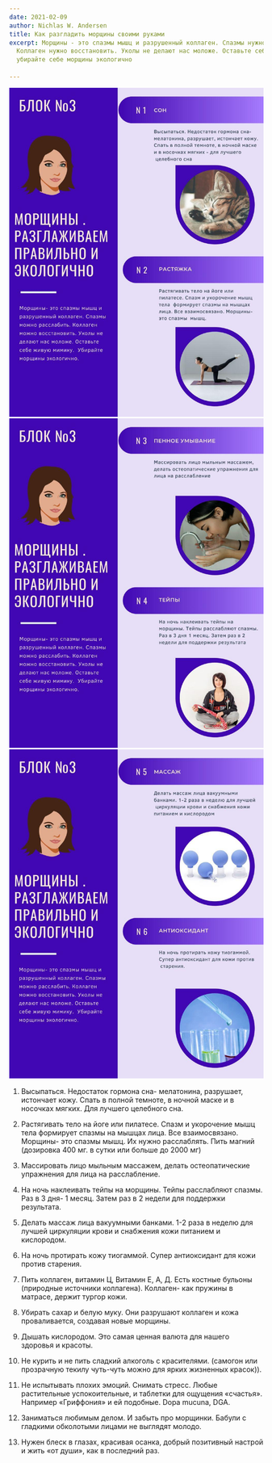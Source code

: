 ```yaml
---
date: 2021-02-09
author: Nichlas W. Andersen
title: Как разгладить морщины своими руками
excerpt: Морщины - это спазмы мышц и разрушенный коллаген. Спазмы нужно расслабить.
  Коллаген нужно восстановить. Уколы не делают нас моложе. Оставьте себе живую мимику,
  убирайте себе морщины экологично

---
```

![](/uploads/eliminate-wrinkles.jpg)![](/uploads/eliminate-wrinkles-2.jpg)![](/uploads/eliminate-wrinkles-3.jpg)

1. Высыпаться. Недостаток гормона сна- мелатонина, разрушает, истончает кожу. Спать в полной темноте, в ночной маске и в носочках мягких. Для лучшего целебного сна.

2. Растягивать тело на йоге или пилатесе. Спазм и укорочение мышц тела формирует спазмы на мышцах лица. Все взаимосвязано. Морщины- это спазмы мышц. Их нужно расслаблять. Пить магний (дозировка 400 мг. в сутки или больше до 2000 мг)

3. Массировать лицо мыльным массажем, делать остеопатические упражнения для лица на расслабление.

4. На ночь наклеивать тейпы на морщины. Тейпы расслабляют спазмы. Раз в 3 дня- 1 месяц. Затем раз в 2 недели для поддержки результата.

5. Делать массаж лица вакуумными банками. 1-2 раза в неделю для лучшей циркуляции крови и снабжения кожи питанием и кислородом.

6. На ночь протирать кожу тиогаммой. Супер антиоксидант для кожи против старения.

7. Пить коллаген, витамин Ц, Витамин Е, А, Д. Есть костные бульоны (природные источники коллагена). Коллаген- как пружины в матрасе, держит тургор кожи.

8. Убирать сахар и белую муку. Они разрушают коллаген и кожа проваливается, создавая новые морщины.

9. Дышать кислородом. Это самая ценная валюта для нашего здоровья и красоты.

10. Не курить и не пить сладкий алкоголь с красителями. (самогон или прозрачную текилу чуть-чуть можно для ярких жизненных красок)).

11. Не испытывать плохих эмоций. Снимать стресс. Любые растительные успокоительные, и таблетки для ощущения «счастья». Например «Гриффония» и ей подобные. Dopa mucuna, DGA.

12. Заниматься любимым делом. И забыть про морщинки. Бабули с гладкими обколотыми лицами не выглядят молодо.

1. Нужен блеск в глазах, красивая осанка, добрый позитивный настрой и жить «от души», как в последний раз.